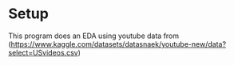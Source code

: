 # Setup
This program does an EDA using youtube data from (https://www.kaggle.com/datasets/datasnaek/youtube-new/data?select=USvideos.csv)
